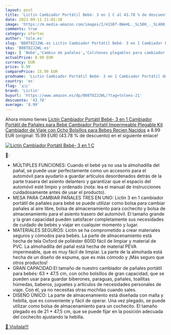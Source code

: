 ```yaml
---
layout: post
title: 'Lictin Cambiador Portátil Bebé- 3 en 1 C al 43.78 % de descuento'
date: 2021-09-11 21:01:10
image: 'https://m.media-amazon.com/images/I/41SBf-8WeHL._SL500_._SL400_.jpg'
comments: true
category: ofertas
author: 'tole.es'
slug: 'B08T8ZJ2WL-es Lictin Cambiador Portátil Bebé- 3 en 1 Cambiador Portátil...'
sku: 'B08T8ZJ2WL-es'
tags: [ 'Bebé','Cambio de pañales','Colchones plegables para cambiador','Colchones y mantas para cambiador','bebé','lictin','pañales', ]
actualPrice: 8.99 EUR
currency: EUR
price: 8.99
comparePrice: 15.99 EUR
prodname: 'Lictin Cambiador Portátil Bebé- 3 en 1 Cambiador Portátil de Pañales para Bebé Cambiador Portatil Impermeable Plegable Kit Cambiador de Viaje con Ocho Bolsillos para Bebes Recien Nacidos'
country: 'es'
flag: '🇪🇸'
brand: 'Lictin'
buyurl: 'https://www.amazon.es/dp/B08T8ZJ2WL/?tag=tolees-21'
descuento: '43.78'
average: '8.99'
---
```


Ahora mismo tienes [Lictin Cambiador Portátil Bebé- 3 en 1 Cambiador Portátil de Pañales para Bebé Cambiador Portatil Impermeable Plegable Kit Cambiador de Viaje con Ocho Bolsillos para Bebes Recien Nacidos](https://www.amazon.es/dp/B08T8ZJ2WL/?tag=tolees-21) a 8.99 EUR (original: 15.99 EUR) (43.78 %  de descuento) en el siguiente enlace!

[![Lictin Cambiador Portátil Bebé- 3 en 1 C](https://m.media-amazon.com/images/I/41SBf-8WeHL._SL500_._SL400_.jpg)](https://www.amazon.es/dp/B08T8ZJ2WL/?tag=tolees-21)

🔎:

- MÚLTIPLES FUNCIONES: Cuando el bebé ya no usa la almohadilla del pañal, se puede usar perfectamente como un accesorio para el automóvil para ayudarlo a guardar artículos desordenados detrás de la parte trasera del asiento delantero y garantizar que el espacio del automóvil esté limpio y ordenado (nota: lea el manual de instrucciones cuidadosamente antes de usar el producto).
- MESA PARA CAMBIAR PAÑALES TRES EN UNO: Lictin 3 en 1 cambiador portátil de pañales para bebé se puede utilizar como bolsa para cambiar pañales al aire libre, bolsa de almacenamiento para cochecito y bolsa de almacenamiento para el asiento trasero del automóvil. El tamaño grande y la gran capacidad pueden satisfacer completamente sus necesidades de cuidado de bebés y viajar en cualquier momento y lugar.
- MATERIALES SEGUROS: Lictin se ha comprometido a crear materiales seguros y cómodos para bebés. La parte de almacenamiento está hecha de tela Oxford de poliéster 600D fácil de limpiar y material de PVC. La almohadilla del pañal está hecha de material PEVA impermeable, que es muy fácil de limpiar. La parte de la almohada está hecha de un diseño de espuma, que es más cómodo y ¡Más seguro que otros productos!
- GRAN CAPACIDAD:El tamaño de nuestro cambiador de pañales portátil para bebés: 63 * 47.5 cm, con ocho bolsillos de gran capacidad, que se pueden usar para guardar biberones, paraguas, pañales, toallitas húmedas, baberos, juguetes y artículos de necesidades personales de viaje. Con él, ya no necesitas otras mochilas cuando sales.
- DISEÑO ÚNICO: La parte de almacenamiento está diseñada con malla y hebilla, que es conveniente y fácil de operar. Una vez plegado, se puede utilizar como bolsa de almacenamiento para un cochecito. El tamaño plegado es de 21 * 47,5 cm, que se puede fijar en la posición adecuada del cochecito ajustando la hebilla.

[🛒 Visítala!!!](https://www.amazon.es/dp/B08T8ZJ2WL/?tag=tolees-21)
